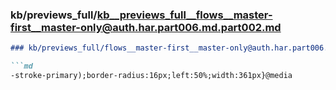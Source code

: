 ### kb/previews_full/kb__previews_full__flows__master-first__master-only@auth.har.part006.md.part002.md

```md
### kb/previews_full/flows__master-first__master-only@auth.har.part006.md (part 002)

```md
-stroke-primary);border-radius:16px;left:50%;width:361px}@media 
```

```

```

